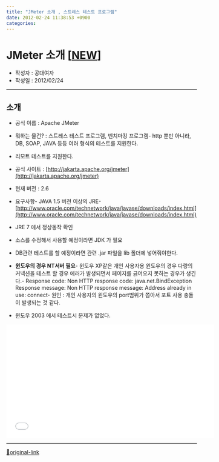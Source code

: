 ```yaml
---
title: "JMeter 소개 , 스트레스 테스트 프로그램"
date: 2012-02-24 11:38:53 +0900
categories: 
---
```

  

JMeter 소개 [[NEW](http://www.mins01.com/web_work/doc/jmeter/jmeter.html)]
========================================================================

- 작성자 : 공대여자
- 작성일 : 2012/02/24

- - - - - -

소개
--

- 공식 이름 : Apache JMeter
- 뭐하는 물건? : 스트레스 테스트 프로그램, 벤치마킹 프로그램- http 뿐만 아니라, DB, SOAP, JAVA 등등 여러 형식의 테스트를 지원한다.
- 리모트 테스트를 지원한다.


- 공식 사이트 : [http://jakarta.apache.org/jmeter](http://jakarta.apache.org/jmeter)
- 현재 버전 : 2.6
- 요구사항- JAVA 1.5 버전 이상의 JRE- [http://www.oracle.com/technetwork/java/javase/downloads/index.html](http://www.oracle.com/technetwork/java/javase/downloads/index.html)
- JRE 7 에서 정상동작 확인


- 소스를 수정해서 사용할 예정이라면 JDK 가 필요
- DB관련 테스트를 할 예정이라면 관련 .jar 파일을 lib 폴더에 넣어줘야한다.
- **윈도우의 경우 NT서버 필요**- 윈도우 XP같은 개인 사용자용 윈도우의 경우 다량의 커넥션을 테스트 할 경우 에러가 발생되면서 페이지를 긁어오지 못하는 경우가 생긴다.- Response code: Non HTTP response code: java.net.BindException  
Response message: Non HTTP response message: Address already in use: connect- 원인 : 개인 사용자의 윈도우의 port범위가 쫍아서 포트 사용 충돌이 발생되는 것 같다.




- 윈도우 2003 에서 테스트시 문제가 없었다.





  
<iframe frameborder="0" height="300" src="/web_work/doc/jmeter/jmeter.html" width="550"></iframe>



***
[🔗original-link](http://www.mins01.com/mh/tech/read/760)